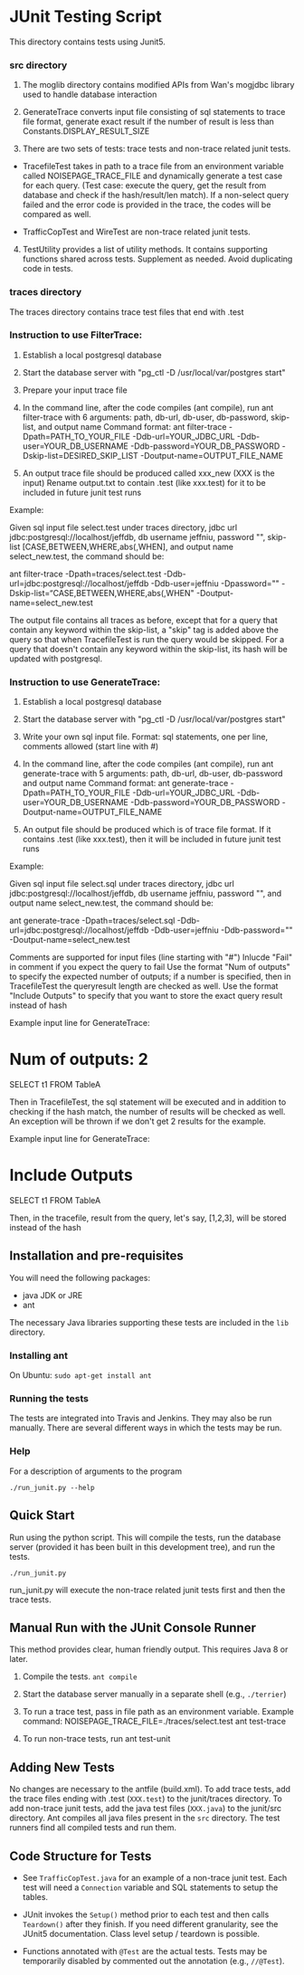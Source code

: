 # JUnit Testing Script

This directory contains tests using Junit5.

### src directory

1. The moglib directory contains modified APIs from Wan's mogjdbc library 
used to handle database interaction

2. GenerateTrace converts input file consisting of sql statements to trace file format,
generate exact result if the number of result is less than Constants.DISPLAY_RESULT_SIZE

3. There are two sets of tests: trace tests and non-trace related junit tests.

* TracefileTest takes in path to a trace file from an environment variable called 
NOISEPAGE_TRACE_FILE and dynamically generate a test case for each query. 
(Test case: execute the query, get the result from database and
check if the hash/result/len match). If a non-select query failed and the error
code is provided in the trace, the codes will be compared as well.

* TrafficCopTest and WireTest are non-trace related junit tests.

4. TestUtility provides a list of utility methods. It contains supporting functions 
shared across tests. Supplement as needed. Avoid duplicating code in tests.

### traces directory

The traces directory contains trace test files that end with .test

### Instruction to use FilterTrace:

1. Establish a local postgresql database

2. Start the database server with "pg_ctl -D /usr/local/var/postgres start"

3. Prepare your input trace file

4. In the command line, after the code compiles (ant compile), run 
ant filter-trace with 6 arguments: path, db-url, db-user, db-password, skip-list, and output name
Command format: ant filter-trace -Dpath=PATH_TO_YOUR_FILE
 -Ddb-url=YOUR_JDBC_URL -Ddb-user=YOUR_DB_USERNAME -Ddb-password=YOUR_DB_PASSWORD
 -Dskip-list=DESIRED_SKIP_LIST -Doutput-name=OUTPUT_FILE_NAME

5. An output trace file should be produced called xxx_new (XXX is the input)
Rename output.txt to contain .test (like xxx.test) for it to be included in 
future junit test runs

Example: 

Given sql input file select.test under traces directory, jdbc url jdbc:postgresql://localhost/jeffdb,
db username jeffniu, password "", skip-list [CASE,BETWEEN,WHERE,abs(,WHEN], and output name select_new.test,
the command should be:

ant filter-trace -Dpath=traces/select.test -Ddb-url=jdbc:postgresql://localhost/jeffdb 
-Ddb-user=jeffniu -Dpassword="" -Dskip-list=“CASE,BETWEEN,WHERE,abs(,WHEN" -Doutput-name=select_new.test

The output file contains all traces as before, except that for a query that contain
any keyword within the skip-list, a "skip" tag is added above the query so that when
TracefileTest is run the query would be skipped. For a query that doesn't contain
any keyword within the skip-list, its hash will be updated with postgresql.

### Instruction to use GenerateTrace:

1. Establish a local postgresql database

2. Start the database server with "pg_ctl -D /usr/local/var/postgres start"

3. Write your own sql input file. Format: sql statements, one per line, 
comments allowed (start line with #)

4. In the command line, after the code compiles (ant compile), run 
ant generate-trace with 5 arguments: path, db-url, db-user, db-password and output name
Command format: ant generate-trace -Dpath=PATH_TO_YOUR_FILE -Ddb-url=YOUR_JDBC_URL 
-Ddb-user=YOUR_DB_USERNAME -Ddb-password=YOUR_DB_PASSWORD -Doutput-name=OUTPUT_FILE_NAME

5. An output file should be produced which is of trace file format.
If it contains .test (like xxx.test), then it will be included in 
future junit test runs

Example: 

Given sql input file select.sql under traces directory, jdbc url jdbc:postgresql://localhost/jeffdb,
db username jeffniu, password "", and output name select_new.test, the command should be:

ant generate-trace -Dpath=traces/select.sql -Ddb-url=jdbc:postgresql://localhost/jeffdb
 -Ddb-user=jeffniu -Ddb-password="" -Doutput-name=select_new.test
 
Comments are supported for input files (line starting with "#")
Inlucde "Fail" in comment if you expect the query to fail
Use the format "Num of outputs" to specify the expected number of outputs; if a number is specified,
then in TracefileTest the queryresult length are checked as well.
Use the format "Include Outputs" to specify that you want to store the exact query result instead
of hash

Example input line for GenerateTrace: 
# Num of outputs: 2
SELECT t1 FROM TableA

Then in TracefileTest, the sql statement will be executed and in addition to checking if the hash
match, the number of results will be checked as well. An exception will be thrown if we don't
get 2 results for the example.

Example input line for GenerateTrace: 
# Include Outputs
SELECT t1 FROM TableA

Then, in the tracefile, result from the query, let's say, [1,2,3], will be stored instead of the hash


## Installation and pre-requisites

You will need the following packages:
* java JDK or JRE
* ant

The necessary Java libraries supporting these tests are included in the `lib` directory.

### Installing ant

On Ubuntu:
`sudo apt-get install ant`

### Running the tests

The tests are integrated into Travis and Jenkins. They may also be run manually.
There are several different ways in which the tests may be run.

### Help
For a description of arguments to the program

`./run_junit.py --help`


## Quick Start

Run using the python script. This will compile the tests, run the database server (provided it has 
been built in this development tree), and run the tests.

`./run_junit.py`

run_junit.py will execute the non-trace related junit tests first and then the trace tests.

## Manual Run with the JUnit Console Runner
This method provides clear, human friendly output. This requires Java 8 or later.

1. Compile the tests.
   `ant compile`

2. Start the database server manually in a separate shell (e.g., `./terrier`)

3. To run a trace test, pass in file path as an environment variable.
Example command: NOISEPAGE_TRACE_FILE=./traces/select.test ant test-trace

4. To run non-trace tests, run ant test-unit

## Adding New Tests

No changes are necessary to the antfile (build.xml). 
To add trace tests, add the trace files ending with .test (`XXX.test`) to the junit/traces directory.
To add non-trace junit tests, add the java test files (`XXX.java`) to the junit/src directory.
Ant compiles all java files present in the `src` directory. The test runners find all compiled tests and run them.

## Code Structure for Tests

* See `TrafficCopTest.java` for an example of a non-trace junit test. Each test will need a `Connection`
  variable and SQL statements to setup the tables.

* JUnit invokes the `Setup()` method prior to each test and then calls `Teardown()` after they
  finish. If you need different granularity, see the JUnit5 documentation. Class
  level setup / teardown is possible.

* Functions annotated with `@Test` are the actual tests. 
  Tests may be temporarily disabled by commented out the annotation (e.g., `//@Test`).

